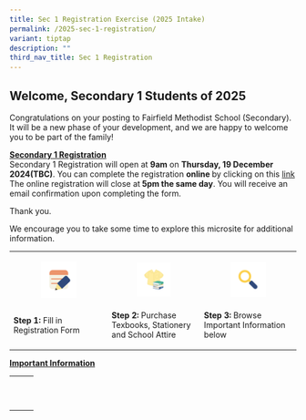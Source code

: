 ```yaml
---
title: Sec 1 Registration Exercise (2025 Intake)
permalink: /2025-sec-1-registration/
variant: tiptap
description: ""
third_nav_title: Sec 1 Registration
---
```

<h2><strong>Welcome, Secondary 1 Students of 2025</strong></h2>
<p>Congratulations on your posting to Fairfield Methodist School (Secondary).
It will be a new phase of your development, and we are happy to welcome
you to be part of the family!&nbsp;</p>
<p><strong><u>Secondary 1 Registration</u></strong>
<br>Secondary 1 Registration will open at <strong>9am</strong> on <strong>Thursday, 19 December 2024(TBC)</strong>.
You can complete the registration <strong>online </strong>by clicking on
this <a href="https://go.gov.sg/2025sec1" rel="noopener nofollow" target="_blank">link</a> The
online registration will close at<strong> 5pm the same day</strong>. You
will receive an email confirmation upon completing the form.&nbsp;</p>
<p>Thank you.</p>
<p>We encourage you to take some time to explore this microsite for additional
information.</p>
<table style="minWidth: 75px">
<colgroup>
<col>
<col>
<col>
</colgroup>
<tbody>
<tr>
<th rowspan="1" colspan="1">
<p></p><a class="isomer-image-wrapper" href="https://go.gov.sg/2025sec1"><img style="width: 40%;" height="auto" width="100%" alt="" src="/images/Parents/2024/Step_1_Registration.png"></a>
</th>
<th rowspan="1" colspan="1">
<p></p><a class="isomer-image-wrapper" href="/sale-of-textbook"><img style="width: 40%;" height="auto" width="100%" alt="" src="/images/Parents/2024/Step_2_Uniform___Books.png"></a>
</th>
<th rowspan="1" colspan="1">
<p></p>
<div class="isomer-image-wrapper">
<img style="width: 40%;" height="auto" width="100%" alt="" src="/images/Parents/2024/Step_3_Important_Information.png">
</div>
</th>
</tr>
<tr>
<td rowspan="1" colspan="1">
<p><strong>Step 1: </strong>Fill in Registration Form</p>
</td>
<td rowspan="1" colspan="1">
<p><strong>Step 2: </strong>Purchase Texbooks, Stationery and School Attire</p>
</td>
<td rowspan="1" colspan="1">
<p><strong>Step 3: </strong>Browse Important Information below</p>
</td>
</tr>
</tbody>
</table>
<p><strong><u>Important Information</u></strong>
</p>
<table style="minWidth: 75px">
<colgroup>
<col>
<col>
<col>
</colgroup>
<tbody>
<tr>
<th rowspan="1" colspan="1">
<p></p>
</th>
<th rowspan="1" colspan="1">
<p></p>
</th>
<th rowspan="1" colspan="1">
<p></p>
</th>
</tr>
<tr>
<td rowspan="1" colspan="1">
<p></p>
</td>
<td rowspan="1" colspan="1">
<p></p>
</td>
<td rowspan="1" colspan="1">
<p></p>
</td>
</tr>
<tr>
<td rowspan="1" colspan="1">
<p></p>
</td>
<td rowspan="1" colspan="1">
<p></p>
</td>
<td rowspan="1" colspan="1">
<p></p>
</td>
</tr>
</tbody>
</table>
<p></p>